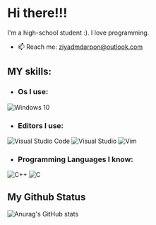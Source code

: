 # Hi there!!!
I'm a high-school student :). I love programming.
- 📫 Reach me: ziyadmdarpon@outlook.com
## MY skills:
- ### Os I use:
 ![Windows 10](https://img.shields.io/badge/Windows-0078D6?style=for-the-badge&logo=windows&logoColor=white)
- ### Editors I use:
 ![Visual Studio Code](https://img.shields.io/badge/VisualStudioCode-0078d7.svg?style=for-the-badge&logo=visual-studio-code&logoColor=white)
 ![Visual Studio](https://img.shields.io/badge/VisualStudio-5C2D91.svg?style=for-the-badge&logo=visual-studio&logoColor=white)
 ![Vim](https://img.shields.io/badge/VIM-%2311AB00.svg?style=for-the-badge&logo=vim&logoColor=white)
- ### Programming Languages I know:
 ![C++](https://img.shields.io/badge/c++-%2300599C.svg?style=for-the-badge&logo=c%2B%2B&logoColor=white)
 ![C](https://img.shields.io/badge/c-%2300599C.svg?style=for-the-badge&logo=c&logoColor=white)

## My Github Status
![Anurag's GitHub stats](https://github-readme-stats.vercel.app/api?username=ziyad-md&show_icons=true&theme=gruvbox)
